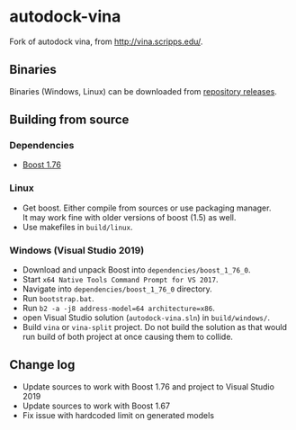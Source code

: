 # autodock-vina
Fork of autodock vina, from http://vina.scripps.edu/.

## Binaries 
Binaries (Windows, Linux) can be downloaded from [repository releases](https://github.com/skodapetr/autodock-vina/releases). 

## Building from source

### Dependencies
*  [Boost 1.76](https://www.boost.org/doc/libs/1_76_0/) 

### Linux
 * Get boost. Either compile from sources or use packaging manager.  
 It may work fine  with older versions of boost (1.5) as well.
 * Use makefiles in `build/linux`.

### Windows (Visual Studio 2019)
 * Download and unpack Boost into `dependencies/boost_1_76_0`.
 * Start `x64 Native Tools Command Prompt for VS 2017`.
 * Navigate into `dependencies/boost_1_76_0` directory.
 * Run `bootstrap.bat`.
 * Run `b2 -a -j8 address-model=64 architecture=x86`.
 * open Visual Studio solution (`autodock-vina.sln`) in `build/windows/`.
 * Build `vina` or `vina-split` project. Do not build the solution as that would run build of both project at once causing them to collide.

## Change log
 * Update sources to work with Boost 1.76 and project to Visual Studio 2019
 * Update sources to work with Boost 1.67
 * Fix issue with hardcoded limit on generated models
